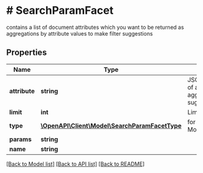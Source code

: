 # # SearchParamFacet
contains a list of document attributes which you want to be returned as aggregations by attribute values to make filter suggestions

## Properties 


Name | Type | Description | Notes
------------ | ------------- | ------------- | -------------
**attribute**| **string** | JSON string that contains the list of attributes you want to create aggregation to make filter suggestion  |
**limit**| **int** | Limit of facets result  | [optional]
**type**| [**\OpenAPI\Client\Model\SearchParamFacetType**](SearchParamFacetType.md) |  for more information please, see Model/SearchParamFacetType.php  | [optional]
**params**| **string** |   | [optional]
**name**| **string** |   | [optional]


[[Back to Model list]](../../README.md#models) [[Back to API list]](../../README.md#endpoints) [[Back to README]](../../README.md)

